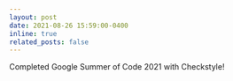 ```yaml
---
layout: post
date: 2021-08-26 15:59:00-0400
inline: true
related_posts: false
---
```


Completed Google Summer of Code 2021 with Checkstyle!
